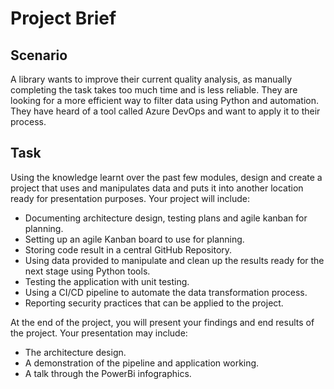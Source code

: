 # Project Brief

## Scenario

A library wants to improve their current quality analysis, as manually completing the task takes too much time and is less reliable. They are looking for a more efficient way to filter data using Python and automation. They have heard of a tool called Azure DevOps and want to apply it to their process.

## Task

Using the knowledge learnt over the past few modules, design and create a project that uses and manipulates data and puts it into another location ready for presentation purposes. Your project will include:

- Documenting architecture design, testing plans and agile kanban for planning.
- Setting up an agile Kanban board to use for planning.
- Storing code result in a central GitHub Repository.
- Using data provided to manipulate and clean up the results ready for the next stage using Python tools.
- Testing the application with unit testing.
- Using a CI/CD pipeline to automate the data transformation process.
- Reporting security practices that can be applied to the project.

At the end of the project, you will present your findings and end results of the project. Your presentation may include:

- The architecture design.
- A demonstration of the pipeline and application working.
- A talk through the PowerBi infographics.
